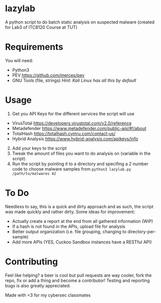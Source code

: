 # lazylab
A python script to do batch static analysis on suspected malware (created for Lab3 of ITC8120 Course at TUT)

# Requirements
You will need:
* Python3
* PEV https://github.com/merces/pev
* GNU Tools (file, strings)
*Hint: Kali Linux has all this by default* 

# Usage
1. Get you API Keys for the different services the script will use
  * VirusTotal https://developers.virustotal.com/v2.0/reference
  * Metadefender https://www.metadefender.com/public-api/#!/about
  * TotalHash https://totalhash.cymru.com/contact-us/
  * Hybrid Analysis https://www.hybrid-analysis.com/apikeys/info
2. Add your keys to the script
3. Tweak the amount of files you want to do analysis on (variable in the script)
4. Run the script by pointing it to a directory and specifing a 2 number code to choose malware samples from
`python3 lazylab.py /path/to/malwares 42`

# To Do
Needless to say, this is a quick and dirty approach and as such, the script was made quickly and rather dirty.
Some ideas for improvement:
* Actually create a report at the end from all gathered information (WiP)
* If a hash is not found in the APIs, upload file for analysis
* Better output organization (i.e. file grouping, changing to directory-per-sample)
* Add more APIs (YES, Cuckoo Sandbox instances have a RESTful API)

# Contributing
Feel like helping? a beer is cool but pull requests are way cooler, fork the repo, fix or add a thing and become a contributor!
Testing and reporting bugs is also greatly appreciated.

Made with <3 for my cybersec classmates
